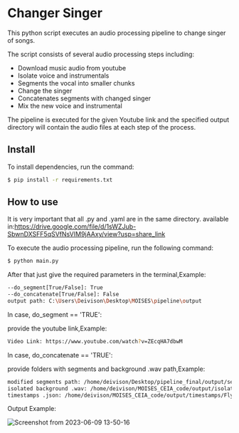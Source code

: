 # Changer Singer

This python script executes an audio processing pipeline to change singer of songs.

The script consists of several audio processing steps including:

- Download music audio from youtube
- Isolate voice and instrumentals
- Segments the vocal into smaller chunks
- Change the singer
- Concatenates segments with changed singer
- Mix the new voice and instrumental

The pipeline is executed for the given Youtube link and the specified output directory will contain the audio files at each step of the process.

## Install 

To install dependencies, run the command:

```bash
$ pip install -r requirements.txt
```

## How to use

It is very important that all .py and .yaml are in the same directory. 
available in:https://drive.google.com/file/d/1sWZJub-SbwnDXSFF5qSVfNsVIM9jAAxy/view?usp=share_link

To execute the audio processing pipeline, run the following command:

```bash
$ python main.py
```
After that just give the required parameters in the terminal,Example:

```bash
--do_segment[True/False]: True
--do_concatenate[True/False]: False
output path: C:\Users\Deivison\Desktop\MOISES\pipeline\output
```
In case, do_segment == 'TRUE':

provide the youtube link,Example:

```bash
Video Link: https://www.youtube.com/watch?v=ZEcqHA7dbwM
```
In case, do_concatenate == 'TRUE':

provide folders with segments and background .wav path,Example:

```bash
modified segments path: /home/deivison/Desktop/pipeline_final/output/segments
isolated background .wav: /home/deivison/MOISES_CEIA_code/output/isolated_background/Fly Me To The Moon_background.wav
timestamps .json: /home/deivison/MOISES_CEIA_code/output/timestamps/Fly Me To The Moon.json
```

Output Example:


![Screenshot from 2023-06-09 13-50-16](https://github.com/deivisongithub/MOISES_CEIA_code/assets/81170028/d226b566-1bde-4dff-a6f6-eab5fbd47e31)
